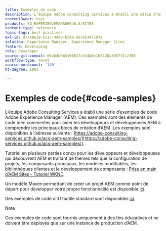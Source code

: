 ```yaml
---
title: Exemples de code
description: L’équipe Adobe Consulting Services a établi une série d’exemples de code Adobe Experience Manager.
contentOwner: User
products: SG_EXPERIENCEMANAGER/6.5/SITES
content-type: reference
topic-tags: best-practices
exl-id: d77e9e39-6117-4d09-b34b-a97ab347397e
solution: Experience Manager, Experience Manager Sites
feature: Developing
role: Developer
source-git-commit: 66db4b0b5106617c534b6e1bf428a3057f2c2708
workflow-type: tm+mt
source-wordcount: '140'
ht-degree: 100%

---
```


# Exemples de code{#code-samples}

L’équipe Adobe Consulting Services a établi une série d’exemples de code Adobe Experience Manager (AEM). Ces exemples sont des éléments de code bien commentés pour aider les développeurs et développeuses AEM à comprendre les principaux blocs de création d’AEM. Les exemples sont disponibles à l’adresse suivante : [https://adobe-consulting-services.github.io/acs-aem-samples/](https://adobe-consulting-services.github.io/acs-aem-samples/).

Tutoriel en plusieurs parties conçu pour les développeurs et développeuses qui découvrent AEM et traitant de thèmes tels que la configuration de projets, les composants principaux, les modèles modifiables, les bibliothèques clientes et le développement de composants : [Prise en main d’AEM Sites - Tutoriel WKND](https://experienceleague.adobe.com/docs/experience-manager-learn/getting-started-wknd-tutorial-develop/overview.html?lang=fr).

Un modèle Maven permettant de créer un projet AEM comme point de départ pour développer votre propre fonctionnalité est disponible [ici](https://github.com/adobe/aem-project-archetype).

Des exemples de code d’IU tactile standard sont disponibles [ici](/help/sites-developing/developing-components.md).

>[!NOTE]
>
>Ces exemples de code sont fournis uniquement à des fins éducatives et ne doivent être déployés que sur une instance de production d’AEM.
